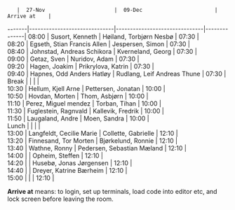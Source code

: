        |  27-Nov                      |  09-Dec                       | Arrive at    |
-------|------------------------------|-------------------------------|--------------|
08:00  |  Susort, Kenneth             |  Høiland, Torbjørn Nesbø      |  07:30       |                                                                        
08:20  |  Egseth, Stian Francis Allen |  Jespersen, Simon             |  07:30       |                                                                        
08:40  |  Johnstad, Andreas Schikora  |  Kverneland, Georg            |  07:30       |                                                                        
09:00  |  Getaz, Sven                 |  Nuridov, Adam                |  07:30       |                                                                        
09:20  |  Hagen, Joakim               |  Prikrylova, Katrin           |  07:30       |                                                                        
09:40  |  Hapnes, Odd Anders Hatløy   |  Rudlang, Leif Andreas Thune  |  07:30       |                                                                        
Break  |                              |                               |              |                                                                        
10:30  |  Hellum, Kjell Arne          |  Pettersen, Jonatan           |  10:00       |                                                                        
10:50  |  Hovdan, Morten              |  Thom, Asbjørn                |  10:00       |                                                                        
11:10  |  Perez, Miguel mendez        |  Torban, Tihan                |  10:00       |                                                                        
11:30  |  Fuglestein, Ragnvald        |  Kallevik, Fredrik            |  10:00       |                                                                        
11:50  |  Laugaland, Andre            |  Moen, Sandra                 |  10:00       |                                                                        
Lunch  |                              |                               |              |                                                                        
13:00  |  Langfeldt, Cecilie Marie    |  Collette, Gabrielle          |  12:10       |                                                                        
13:20  |  Finnesand, Tor Morten       |  Bjørkelund, Ronnie           |  12:10       |                                                                        
13:40  |  Wathne, Ronny               |  Pedersen, Sebastian Mæland   |  12:10       |                                                                        
14:00  |                              |  Opheim, Steffen              |  12:10       |                                                                        
14:20  |                              |  Husebø, Jonas Jørgensen      |  12:10       |                                                                        
14:40  |                              |  Dreyer, Katrine Bærheim      |  12:10       |                                                                        
15:00  |                              |                               |  12:10       |                                          

**Arrive at** means: to login, set up terminals, load code into editor etc, and lock screen before leaving the room.
